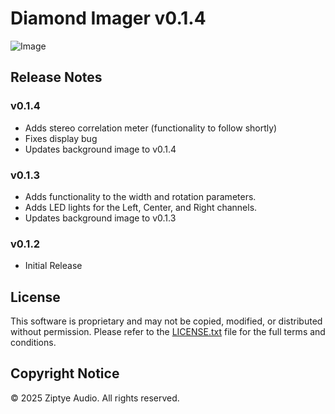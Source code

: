 # Diamond Imager v0.1.4

![Image](https://github.com/user-attachments/assets/dff579dc-5112-474a-869a-630fbf3cd45b)

## Release Notes

### v0.1.4

- Adds stereo correlation meter (functionality to follow shortly)
- Fixes display bug
- Updates background image to v0.1.4

### v0.1.3

- Adds functionality to the width and rotation parameters.
- Adds LED lights for the Left, Center, and Right channels.
- Updates background image to v0.1.3

### v0.1.2

- Initial Release


## License

This software is proprietary and may not be copied, modified, or distributed without permission. Please refer to the [LICENSE.txt](LICENSE.txt) file for the full terms and conditions.

## Copyright Notice

© 2025 Ziptye Audio. All rights reserved.
